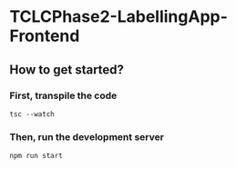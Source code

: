 # TCLCPhase2-LabellingApp-Frontend

## How to get started?
### First, transpile the code
```
tsc --watch
```

### Then, run the development server
```
npm run start
```